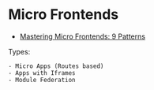 # Micro Frontends

- [Mastering Micro Frontends: 9 Patterns](https://blog.bitsrc.io/mastering-microfrontends-9-patterns-every-developer-should-know-397081673770)

Types:

    - Micro Apps (Routes based)
    - Apps with Iframes
    - Module Federation